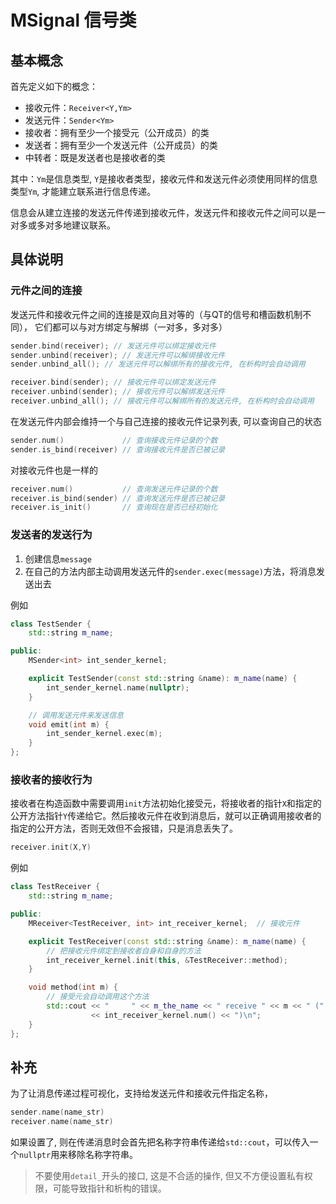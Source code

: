 # MSignal 信号类

## 基本概念

首先定义如下的概念：

- 接收元件：`Receiver<Y,Ym>`
- 发送元件：`Sender<Ym>`
- 接收者：拥有至少一个接受元（公开成员）的类
- 发送者：拥有至少一个发送元件（公开成员）的类
- 中转者：既是发送者也是接收者的类

其中：`Ym`是信息类型, `Y`是接收者类型，接收元件和发送元件必须使用同样的信息类型`Ym`, 才能建立联系进行信息传递。

信息会从建立连接的发送元件传递到接收元件，发送元件和接收元件之间可以是一对多或多对多地建议联系。


## 具体说明

### 元件之间的连接

发送元件和接收元件之间的连接是双向且对等的（与QT的信号和槽函数机制不同），
它们都可以与对方绑定与解绑（一对多，多对多）
```cpp
sender.bind(receiver); // 发送元件可以绑定接收元件
sender.unbind(receiver); // 发送元件可以解绑接收元件
sender.unbind_all(); // 发送元件可以解绑所有的接收元件, 在析构时会自动调用

receiver.bind(sender); // 接收元件可以绑定发送元件
receiver.unbind(sender); // 接收元件可以解绑发送元件
receiver.unbind_all(); // 接收元件可以解绑所有的发送元件, 在析构时会自动调用
```

在发送元件内部会维持一个与自己连接的接收元件记录列表, 可以查询自己的状态
```cpp
sender.num()             // 查询接收元件记录的个数
sender.is_bind(receiver) // 查询接收元件是否已被记录
```
对接收元件也是一样的
```cpp
receiver.num()           // 查询发送元件记录的个数
receiver.is_bind(sender) // 查询发送元件是否已被记录
receiver.is_init()       // 查询现在是否已经初始化
```

### 发送者的发送行为

1. 创建信息`message`
2. 在自己的方法内部主动调用发送元件的`sender.exec(message)`方法，将消息发送出去

例如
```cpp
class TestSender {
    std::string m_name;

public:
    MSender<int> int_sender_kernel;

    explicit TestSender(const std::string &name): m_name(name) {
        int_sender_kernel.name(nullptr);
    }

    // 调用发送元件来发送信息
    void emit(int m) {
        int_sender_kernel.exec(m);
    }
};
```

### 接收者的接收行为

接收者在构造函数中需要调用`init`方法初始化接受元，将接收者的指针`X`和指定的公开方法指针`Y`传递给它。然后接收元件在收到消息后，就可以正确调用接收者的指定的公开方法，否则无效但不会报错，只是消息丢失了。
```cpp
receiver.init(X,Y)
```

例如
```cpp
class TestReceiver {
    std::string m_name;

public:
    MReceiver<TestReceiver, int> int_receiver_kernel;  // 接收元件

    explicit TestReceiver(const std::string &name): m_name(name) {
        // 把接收元件绑定到接收者自身和自身的方法
        int_receiver_kernel.init(this, &TestReceiver::method);
    }

    void method(int m) {
        // 接受元会自动调用这个方法
        std::cout << "     " << m_the_name << " receive " << m << " ("
                  << int_receiver_kernel.num() << ")\n";
    }
};
```

## 补充

为了让消息传递过程可视化，支持给发送元件和接收元件指定名称，
```cpp
sender.name(name_str)
receiver.name(name_str)
```
如果设置了, 则在传递消息时会首先把名称字符串传递给`std::cout`，可以传入一个`nullptr`用来移除名称字符串。

> 不要使用`detail_`开头的接口, 这是不合适的操作, 但又不方便设置私有权限，可能导致指针和析构的错误。
